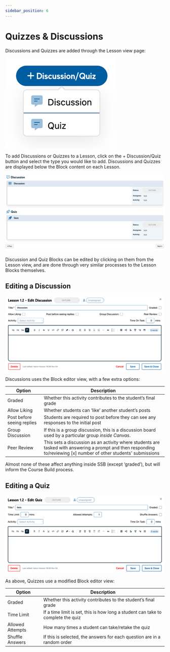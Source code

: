 ```yaml
---
sidebar_position: 6
---
```


# Quizzes & Discussions


Discussions and Quizzes are added through the Lesson view page:

<div style={{textAlign: 'center'}}>

![img_39.png](img/img_39.png)

</div>

To add Discussions or Quizzes to a Lesson, click on the + Discussion/Quiz button and select the type you would like to add. Discussions and Quizzes are displayed below the Block content on each Lesson.

<div style={{textAlign: 'center'}}>

![img_40.png](img/img_40.png)

</div>

Discussion and Quiz Blocks can be edited by clicking on them from the Lesson view, and are done through very similar processes to the Lesson Blocks themselves.

## Editing a Discussion

<div style={{textAlign: 'center'}}>

![img_41.png](img/img_41.png)

</div>

Discussions uses the Block editor view, with a few extra options:

|Option|Description  |
|--|--|
| Graded | Whether this activity contributes to the student’s final grade |
| Allow Liking | Whether students can ‘like’ another student’s posts |
| Post before seeing replies | Students are required to post before they can see any responses to the initial post |
| Group Discussion | If this is a group discussion, this is a discussion board used by a particular group _inside Canvas_. |
| Peer Review | This sets a discussion as an activity where students are tasked with answering a prompt and then responding to/reviewing [x] number of other students' submissions |


Almost none of these affect anything inside SSB (except ‘graded’), but will inform the Course Build process.

## Editing a Quiz

<div style={{textAlign: 'center'}}>

![img_42.png](img/img_42.png)

</div>

As above, Quizzes use a modified Block editor view:

|Option|Description  |
|--|--|
|Graded  | Whether this activity contributes to the student’s final grade |
| Time Limit | If a time limit is set, this is how long a student can take to complete the quiz |
| Allowed Attempts | How many times a student can take/retake the quiz |
| Shuffle Answers  | If this is selected, the answers for each question are in a random order |
















